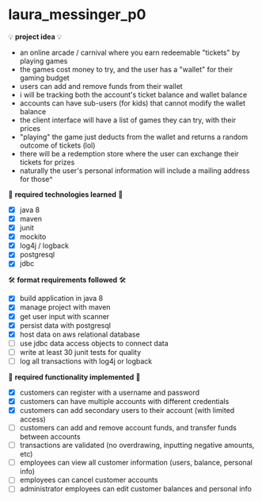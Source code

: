 # laura_messinger_p0
💡 **project idea** 💡
- an online arcade / carnival where you earn redeemable "tickets" by playing games
- the games cost money to try, and the user has a "wallet" for their gaming budget
- users can add and remove funds from their wallet
- i will be tracking both the account's ticket balance and wallet balance
- accounts can have sub-users (for kids) that cannot modify the wallet balance
- the client interface will have a list of games they can try, with their prices
- "playing" the game just deducts from the wallet and returns a random outcome of tickets (lol)
- there will be a redemption store where the user can exchange their tickets for prizes
- naturally the user's personal information will include a mailing address for those^

🧠 **required technologies learned** 🧠
- [x] java 8
- [x] maven
- [x] junit
- [x] mockito
- [x] log4j / logback
- [x] postgresql
- [x] jdbc

🛠️ **format requirements followed** 🛠️
- [x] build application in java 8
- [x] manage project with maven
- [x] get user input with scanner
- [x] persist data with postgresql
- [x] host data on aws relational database
- [ ] use jdbc data access objects to connect data
- [ ] write at least 30 junit tests for quality
- [ ] log all transactions with log4j or logback

🤸 **required functionality implemented** 🤸
- [x] customers can register with a username and password
- [x] customers can have multiple accounts with different credentials
- [x] customers can add secondary users to their account (with limited access)
- [ ] customers can add and remove account funds, and transfer funds between accounts
- [ ] transactions are validated (no overdrawing, inputting negative amounts, etc)
- [ ] employees can view all customer information (users, balance, personal info)
- [ ] employees can cancel customer accounts
- [ ] administrator employees can edit customer balances and personal info
